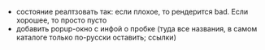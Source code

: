 - состояние реалтзовать так: если плохое, то рендерится bad. Если хорошее, то просто пусто
- добавить popup-окно с инфой о пробке (туда все названия, в самом каталоге только по-русски оставить; ссылки)
